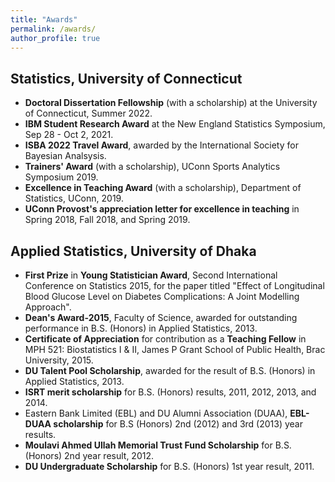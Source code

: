 ```yaml
---
title: "Awards"
permalink: /awards/
author_profile: true
---
```


## Statistics, University of Connecticut
* **Doctoral Dissertation Fellowship** (with a scholarship) at the University of Connecticut, Summer 2022.
* **IBM Student Research Award** at the New England Statistics Symposium, Sep 28 - Oct 2, 2021.
* **ISBA 2022 Travel Award**, awarded by the International Society for Bayesian Analsysis.
* **Trainers' Award** (with a scholarship), UConn Sports Analytics Symposium 2019.
* **Excellence in Teaching Award** (with a scholarship), Department of Statistics, UConn, 2019.
* **UConn Provost's appreciation letter for excellence in teaching** in Spring 2018, Fall 2018, and Spring 2019. 

## Applied Statistics, University of Dhaka
* **First Prize** in **Young Statistician Award**, Second International Conference on Statistics 2015, for the paper titled "Effect of Longitudinal Blood Glucose Level on Diabetes Complications: A Joint Modelling Approach".
* **Dean's Award-2015**, Faculty of Science, awarded for outstanding performance in B.S. (Honors) in Applied Statistics, 2013.
* **Certificate of Appreciation** for contribution as a **Teaching Fellow** in MPH 521: Biostatistics I & II, James P Grant School of Public Health, Brac University, 2015.
* **DU Talent Pool Scholarship**, awarded for the result of B.S. (Honors) in Applied Statistics, 2013.
* **ISRT merit scholarship** for B.S. (Honors) results, 2011, 2012, 2013, and 2014.
* Eastern Bank Limited (EBL) and DU Alumni Association (DUAA), **EBL-DUAA scholarship** for B.S (Honors) 2nd (2012) and 3rd (2013) year results.
* **Moulavi Ahmed Ullah Memorial Trust Fund Scholarship** for B.S. (Honors) 2nd year result, 2012.
* **DU Undergraduate Scholarship** for B.S. (Honors) 1st year result, 2011.


